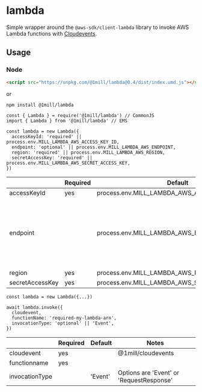 # lambda

Simple wrapper around the `@aws-sdk/client-lambda` library to invoke AWS Lambda functions with [Cloudevents](https://github.com/1mill/cloudevents).

## Usage

### Node

```html
<script src="https://unpkg.com/@1mill/lambda@0.4/dist/index.umd.js"></script>
```

or

```bash
npm install @1mill/lambda
```

```node
const { Lambda } = require('@1mill/lambda') // CommonJS
import { Lambda } from '@1mill/lambda' // EMS

const lambda = new Lambda({
  accessKeyId: 'required' || process.env.MILL_LAMBDA_AWS_ACCESS_KEY_ID,
  endpoint: 'optional' || process.env.MILL_LAMBDA_AWS_ENDPOINT,
  region: 'required' || process.env.MILL_LAMBDA_AWS_REGION,
  secretAccessKey: 'required' || process.env.MILL_LAMBDA_AWS_SECRET_ACCESS_KEY,
})
```

|                 | Required | Default                                        | Notes                                                                                  |
|-----------------|----------|------------------------------------------------|----------------------------------------------------------------------------------------|
| accessKeyId     | yes      | process.env.MILL_LAMBDA_AWS_ACCESS_KEY_ID      |                                                                                        |
| endpoint        |          | process.env.MILL_LAMBDA_AWS_ENDPOINT           | Good for local development environment when using Localstack (or other AWS simulators) |
| region          | yes      | process.env.MILL_LAMBDA_AWS_REGION             |                                                                                        |
| secretAccessKey | yes      | process.env.MILL_LAMBDA_AWS_SECRET_ACCESS_KEY  |                                                                                        |

```node
const lambda = new Lambda({...})

await lambda.invoke({
  cloudevent,
  functionName: 'required-my-lambda-arn',
  invocationType: 'optional' || 'Event',
})
```

|                | Required | Default | Notes                                    |
|----------------|----------|---------|------------------------------------------|
| cloudevent     | yes      |         | @1mill/cloudevents                       |
| functionname   | yes      |         |                                          |
| invocationType |          | 'Event' | Options are 'Event' or 'RequestResponse' |
